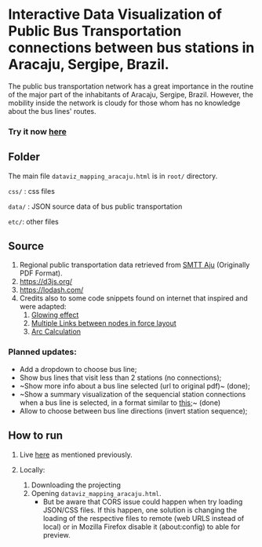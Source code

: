 # Interactive Data Visualization of Public Bus Transportation connections between bus stations in Aracaju, Sergipe, Brazil.

The public bus transportation network has a great importance in the routine of the major part of the inhabitants of Aracaju, Sergipe, Brazil. However, the mobility inside the network is cloudy for those whom has no knowledge about the bus lines' routes.

<a name="tryit"></a>
### Try it now [here](https://bl.ocks.org/brunocabral/raw/828ed927fdfe83a6b64dbd9dee34ead4/d0a4701ec8a3bdae1190c0dd3f6f84be8783a709/)

## Folder

The main file `dataviz_mapping_aracaju.html` is in `root/` directory.

`css/` : css files 

`data/` : JSON source data of bus public transportation

`etc/`: other files


## Source
   1. Regional public transportation data retrieved from [SMTT Aju](http://www.smttaju.com.br/smtt/transporte/itinerario-e-horario-dos-onibus) (Originally PDF Format).
   2. https://d3js.org/
   3. https://lodash.com/
   4. Credits also to some code snippets found on internet that inspired and were adapted:
      1. [Glowing effect](https://www.visualcinnamon.com/2016/06/glow-filter-d3-visualization.html)
      2. [ Multiple Links between nodes in force layout](http://bl.ocks.org/thomasdobber/9b78824119136778052f64a967c070e0) 
      3. [Arc Calculation](https://stackoverflow.com/questions/11368339/drawing-multiple-edges-between-two-nodes-with-d3)

### Planned updates:
- Add a dropdown to choose bus line;
- Show bus lines that visit less than 2 stations (no connections);
- ~Show more info about a bus line selected (url to original pdf)~ (done);
- ~Show a summary visualization of the sequencial station connections when a bus line is selected, in a format similar to [this](https://image.winudf.com/v2/image/YmUuc3RpYl9zY3JlZW5zaG90c18xXzVlODFhMzk/screen-1.jpg?fakeurl=1&type=.jpg);~ (done) 
- Allow to choose between bus line directions (invert station sequence);

## How to run

1. Live [here](#tryit) as mentioned previously.

2. Locally: 
   1. Downloading the projecting 
   2. Opening `dataviz_mapping_aracaju.html`.  
       - But be aware that CORS issue could happen when try loading JSON/CSS files. If this happen, one solution is changing the loading  of the respective files to remote (web URLS instead of local) or in Mozilla Firefox disable it (about:config) to able for preview. 
